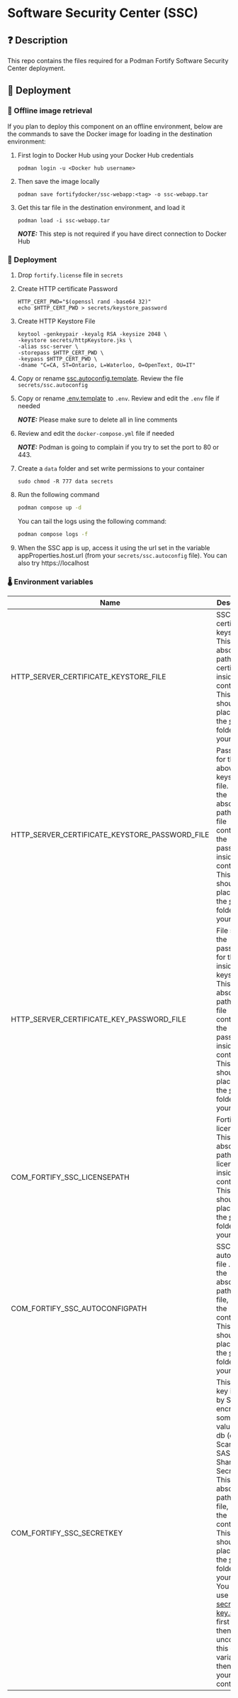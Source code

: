 # Software Security Center (SSC)
## ❓ Description

This repo contains the files required for a Podman Fortify Software Security Center deployment.

## 🎉 Deployment

### 🐳 Offline image retrieval

If you plan to deploy this component on an offline environment, below are the commands to save the Docker image for
loading in the destination environment:

1. First login to Docker Hub using your Docker Hub credentials
    ```
    podman login -u <Docker hub username>
    ```
2. Then save the image locally
    ```
    podman save fortifydocker/ssc-webapp:<tag> -o ssc-webapp.tar
    ```
3. Get this tar file in the destination environment, and load it
    ```
    podman load -i ssc-webapp.tar
    ```

    **_NOTE:_**  This step is not required if you have direct connection to Docker Hub

### 🐳 Deployment

1. Drop `fortify.license` file in `secrets`
2. Create HTTP certificate Password
    ```shell
    HTTP_CERT_PWD="$(openssl rand -base64 32)"
    echo $HTTP_CERT_PWD > secrets/keystore_password
    ```
3. Create HTTP Keystore File
    ```shell
    keytool -genkeypair -keyalg RSA -keysize 2048 \
    -keystore secrets/httpKeystore.jks \
    -alias ssc-server \
    -storepass $HTTP_CERT_PWD \
    -keypass $HTTP_CERT_PWD \
    -dname "C=CA, ST=Ontario, L=Waterloo, O=OpenText, OU=IT"
    ```
4. Copy or rename [ssc.autoconfig.template](ssc.autoconfig.template). Review the file `secrets/ssc.autoconfig`
5. Copy or rename [.env.template](.env.template) to `.env`. Review and edit the `.env` file if needed

    **_NOTE:_** Please make sure to delete all in line comments
6. Review and edit the `docker-compose.yml` file if needed
   
   **_NOTE:_** Podman is going to complain if you try to set the port to 80 or 443.
7. Create a `data` folder and set write permissions to your container
    ```shell
    sudo chmod -R 777 data secrets
    ```
8. Run the following command
   ```sh
   podman compose up -d
   ```
   
   You can tail the logs using the following command:
   ```sh
   podman compose logs -f
   ```
9. When the SSC app is up, access it using the url set in the variable appProperties.host.url (from your `secrets/ssc.autoconfig` file). You can also try https://localhost

### 🌡 Environment variables

| Name             | Description                                                                                                                                                                                                                                                                                                                                                                             | Example                |
|------------------|-----------------------------------------------------------------------------------------------------------------------------------------------------------------------------------------------------------------------------------------------------------------------------------------------------------------------------------------------------------------------------------------|------------------------|
|HTTP_SERVER_CERTIFICATE_KEYSTORE_FILE| SSC certificate keystore. This is the absolute path to the certificate inside the container. This file should be placed in the [secrets](secrets) folder from your host                                                                                                                                                                                                                 | `/app/secrets/ssc-webapp.pfx`|
|HTTP_SERVER_CERTIFICATE_KEYSTORE_PASSWORD_FILE| Password for the above keystore file. This is the absolute path to a file containing the password, inside the container. This file should be placed in the [secrets](secrets) folder from your host                                                                                                                                                                                     | `/app/secrets/keystore_password`|
|HTTP_SERVER_CERTIFICATE_KEY_PASSWORD_FILE| File storing the password for the key inside the keystore . This is the absolute path to a file containing the password, inside the container. This file should be placed in the [secrets](secrets) folder from your host                                                                                                                                                               | `/app/secrets/keystore_password`|
|COM_FORTIFY_SSC_LICENSEPATH| Fortify license file . This is the absolute path to the license file, inside the container. This file should be placed in the [secrets](secrets) folder from your host                                                                                                                                                                                                                  | `/app/secrets/fortify.license`|
|COM_FORTIFY_SSC_AUTOCONFIGPATH| SSC autoconfig file . This is the absolute path to the file, inside the container. This file should be placed in the [secrets](secrets) folder from your host                                                                                                                                                                                                                           | `/app/secrets/ssc.autoconfig`|
|COM_FORTIFY_SSC_SECRETKEY| This secret key is used by SSC to encrypt some values in its db (ex: ScanCentral SAST Shared Secret). This is the absolute path to the file, inside the container. This file should be placed in the [secrets](secrets) folder from your host. You should use [get-secret-key.sh](get-secret-key.sh) after first startup, then uncomment this env variable, then restart your container | `/app/secrets/ssc.autoconfig`|